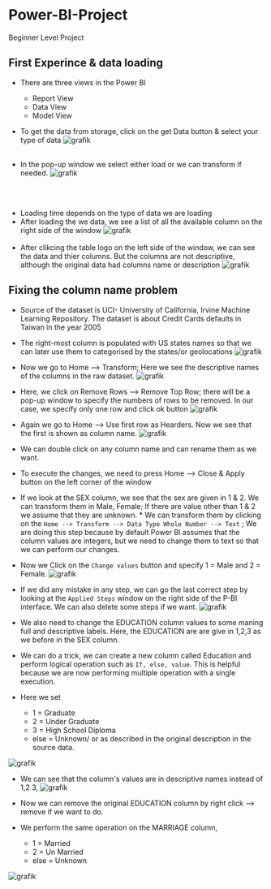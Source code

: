 # Power-BI-Project
Beginner Level Project

## First Experince & data loading

* There are three views in the Power BI
  * Report View
  * Data View
  * Model View

* To get the data from storage, click on the get Data button & select your type of data
![grafik](https://user-images.githubusercontent.com/61450446/129101428-8a14d9be-82bf-42f1-9c43-cc0c02428078.png)
<br> <br>
* In the pop-up window we select either load or we can transform if needed. 
![grafik](https://user-images.githubusercontent.com/61450446/129101664-a738baed-9864-4545-beae-a96351fcc636.png)

<br> <br>
* Loading time depends on the type of data we are loading
* After loading the we data, we see a list of all the available column on the right side of the window
![grafik](https://user-images.githubusercontent.com/61450446/129102322-3f5b7e35-e519-4272-ba7d-3e5eab6166e0.png)
<br> <br>
* After clikcing the table logo on the left side of the window, we can see the data and thier columns. But the columns are not descriptive, although the original data had columns name or description
![grafik](https://user-images.githubusercontent.com/61450446/129102706-aa2af904-ec57-44d5-8293-16b2c4bdf52f.png)

## Fixing the column name problem
* Source of the dataset is UCI- University of California, Irvine Machine Learning Repository. The dataset is about Credit Cards defaults in Taiwan in the year 2005
* The right-most column is populated with US states names so that we can later use them to categorised by the states/or geolocations
![grafik](https://user-images.githubusercontent.com/61450446/129103452-7f9db918-c394-4920-bc83-1021f8722fdd.png)
* Now we go to Home --> Transform; Here we see the descriptive names of the columns in the raw dataset.
![grafik](https://user-images.githubusercontent.com/61450446/129104568-fd8c586d-6001-46c5-950b-2eb09939b5ed.png)
* Here, we click on Remove Rows --> Remove Top Row; there will be a pop-up window to specify the numbers of rows to be removed. In our case, we specify only one row and click ok button
![grafik](https://user-images.githubusercontent.com/61450446/129104957-28cf4906-b5a6-473f-a6ab-624de1151179.png)
* Again we go to Home --> Use first row as Hearders. Now we see that the first is shown as column name.
![grafik](https://user-images.githubusercontent.com/61450446/129105266-e5174316-1320-4030-9960-6dcf171de971.png)
* We can double click on any column name and can rename them as we want.
* To execute the changes, we need to press Home --> Close & Apply button on the left corner of the window
* If we look at the SEX column, we see that the sex are given in 1 & 2. We can transform them in Male, Female; If there are value other than 1 & 2 we assume that they are unknown. * We can transform them by clicking on the `Home --> Transform --> Data Type Whole Number --> Text` ; We are doing this step because by default Power BI assumes that the column values are integers, but we need to change them to text so that we can perform our changes. 
* Now we Click on the `Change values` button and specify 1 = Male and 2 = Female. 
![grafik](https://user-images.githubusercontent.com/61450446/129107136-29d8f702-c965-4b7c-9d18-6ee1174b5390.png)
* If we did any mistake in any step, we can go the last correct step by looking at the `Applied Steps` window on the right side of the P-BI interface. We can also delete some steps if we want.
![grafik](https://user-images.githubusercontent.com/61450446/129107748-ae233f10-2ae9-45ff-beff-226b76e45def.png)

* We also need to change the EDUCATION column values to some maning full and descriptive labels. Here, the EDUCATION are are give in 1,2,3 as we before in the SEX column.
* We can do a trick, we can create a new column called Education and perform logical operation such as `If, else, value`. This is helpful because we are now performing multiple operation with a single execution. 

* Here we set
   - 1 = Graduate
   - 2 = Under Graduate
   - 3 = High School Diploma
   - else = Unknown/ or as described in the original description in the source data.

![grafik](https://user-images.githubusercontent.com/61450446/129109418-1413121c-31c6-49ed-b813-94146b12fcf4.png)
* We can see that the column's values are in descriptive names instead of 1,2 3,
![grafik](https://user-images.githubusercontent.com/61450446/129109555-93557558-f5e9-41eb-85e1-ee8d9491c0aa.png)

* Now we can remove the original EDUCATION column by right click --> remove if we want to do.
* We perform the same operation on the MARRIAGE column, 
   * 1 = Married
   * 2 = Un Married
   * else = Unknown

![grafik](https://user-images.githubusercontent.com/61450446/129110125-7e0fa85d-ff66-4c1b-888e-e77098b6a2fd.png)

